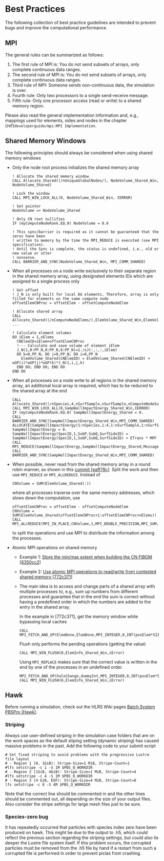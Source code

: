 # Best Practices

The following collection of best practice guidelines are intended to prevent bugs and improve the computational performance.

## MPI

The general rules can be summarized as follows:

1. The first rule of MPI is: You do not send subsets of arrays, only complete continuous data ranges.
2. The second rule of MPI is: You do not send subsets of arrays, only complete continuous data ranges.
3. Third rule of MPI: Someone sends non-continuous data, the simulation is over.
4. Fourth rule: Only two processors to a single send-receive message.
5. Fifth rule: Only one processor access (read or write) to a shared memory region.

Please also read the general implementation information and, e.g., mappings used for elements, sides and nodes in the chapter
{ref}`developerguide/mpi:MPI Implementation`.

## Shared Memory Windows

The following principles should always be considered when using shared memory windows

- Only the node root process initializes the shared memory array

      ! Allocate the shared memory window
      CALL Allocate_Shared((/nUniqueGlobalNodes/), NodeVolume_Shared_Win, NodeVolume_Shared)

      ! Lock the window
      CALL MPI_WIN_LOCK_ALL(0, NodeVolume_Shared_Win, IERROR)

      ! Set pointer
      NodeVolume => NodeVolume_Shared

      ! Only CN root nullifies
      IF (myComputeNodeRank.EQ.0) NodeVolume = 0.0

      ! This sync/barrier is required as it cannot be guaranteed that the zeros have been
      ! written to memory by the time the MPI_REDUCE is executed (see MPI specification).
      ! Until the Sync is complete, the status is undefined, i.e., old or new value or utter
      ! nonsense.
      CALL BARRIER_AND_SYNC(NodeVolume_Shared_Win, MPI_COMM_SHARED)

- When all processes on a node write exclusively to their separate region in the shared memory array, using designated elements IDs which are
  assigned to a single process only

      ! Get offset
      ! J_N is only built for local DG elements. Therefore, array is only filled for elements on the same compute node
      offsetElemCNProc = offsetElem - offsetComputeNodeElem

      ! Allocate shared array
      CALL Allocate_Shared((/nComputeNodeElems/),ElemVolume_Shared_Win,ElemVolume_Shared)
      ...

      ! Calculate element volumes
      DO iElem = 1,nElems
        CNElemID=iElem+offsetElemCNProc
        !--- Calculate and save volume of element iElem
        J_N(1,0:PP_N,0:PP_N,0:PP_N)=1./sJ(:,:,:,iElem)
        DO k=0,PP_N; DO j=0,PP_N; DO i=0,PP_N
          ElemVolume_Shared(CNElemID) = ElemVolume_Shared(CNElemID) + wGP(i)*wGP(j)*wGP(k)*J_N(1,i,j,k)
        END DO; END DO; END DO
      END DO

- When all processes on a node write to all regions in the shared memory array, an additional local array is required, which has to be reduced to the shared array at the end

      CALL Allocate_Shared((/nSpecies,4,nSurfSample,nSurfSample,nComputeNodeSurfTotalSides/),SampWallImpactEnergy_Shared_Win,SampWallImpactEnergy_Shared)
      CALL MPI_WIN_LOCK_ALL(0,SampWallImpactEnergy_Shared_Win,IERROR)
      IF (myComputeNodeRank.EQ.0) SampWallImpactEnergy_Shared = 0.
      CALL BARRIER_AND_SYNC(SampWallImpactEnergy_Shared_Win,MPI_COMM_SHARED)
      ALLOCATE(SampWallImpactEnergy(1:nSpecies,1:4,1:nSurfSample,1:nSurfSample,1:nComputeNodeSurfTotalSides))
      SampWallImpactEnergy = 0.
      SampWallImpactEnergy(SpecID,1,SubP,SubQ,SurfSideID) = SampWallImpactEnergy(SpecID,1,SubP,SubQ,SurfSideID) + ETrans * MPF
      CALL MPI_REDUCE(SampWallImpactEnergy,SampWallImpactEnergy_Shared,MessageSize,MPI_DOUBLE_PRECISION,MPI_SUM,0,MPI_COMM_SHARED,IERROR)
      CALL BARRIER_AND_SYNC(SampWallImpactEnergy_Shared_Win,MPI_COMM_SHARED)

- When possible, never read from the shared memory array in a round robin manner, as shown in this [commit [eaff78c]](https://github.com/piclas-framework/piclas/commit/eaff78c158884e0bab05c555bf72b4ff6198e42f).
  Split the work and then use `MPI_REDUCE` or `MPI_ALLREDUCE`.
  Instead of

      CNVolume = SUM(ElemVolume_Shared(:))

  where all processes traverse over the same memory addresses, which slows down the computation, use

      offsetElemCNProc = offsetElem - offsetComputeNodeElem
      CNVolume = SUM(ElemVolume_Shared(offsetElemCNProc+1:offsetElemCNProc+nElems))
      CALL MPI_ALLREDUCE(MPI_IN_PLACE,CNVolume,1,MPI_DOUBLE_PRECISION,MPI_SUM,MPI_COMM_SHARED,iError)

  to split the operations and use MPI to distribute the information among the processes.

- Atomic MPI operations on shared memory
  - Example 1: [Store the min/max extent when building the CN FIBGM [6350cc2]](https://github.com/piclas-framework/piclas/commit/6350cc2575d15c7ceb804bc8d839ca5ef2b33dbb?diff=split#diff-aa2cf11ef2c11ce88cdefcf02fe06b643771c968021311ea356c428bbb20d041L1214)
  - Example 2: [Use atomic MPI operations to read/write from contested shared memory [772c371]](https://github.com/piclas-framework/piclas/commit/772c3711bbb0c935659b2d08fccd18c80e6b72dc)
  - The main idea is to access and change parts of a shared array with multiple processes to, e.g., sum up numbers from different
    processes and guarantee that in the end the sum is correct without having a predefined order in which the numbers are added to the
    entry in the shared array.

    In the example in [772c371], get the memory window while bypassing local caches

        CALL MPI_FETCH_AND_OP(ElemDone,ElemDone,MPI_INTEGER,0,INT(posElem*SIZE_INT,MPI_ADDRESS_KIND),MPI_NO_OP,ElemInfo_Shared_Win,iError)

    Flush only performs the pending operations (getting the value)

        CALL MPI_WIN_FLUSH(0,ElemInfo_Shared_Win,iError)

    Using `MPI_REPLACE` makes sure that the correct value is written in the end by one of the processes in an undefined order.

        MPI_FETCH_AND_OP(haloChange,dummyInt,MPI_INTEGER,0,INT(posElem*SIZE_INT,MPI_ADDRESS_KIND),MPI_REPLACE,ElemInfo_Shared_Win,iError)
        CALL MPI_WIN_FLUSH(0,ElemInfo_Shared_Win,iError)

## Hawk

Before running a simulation, check out the HLRS Wiki pages [Batch System PBSPro (Hawk)](https://kb.hlrs.de/platforms/index.php/Batch_System_PBSPro_(Hawk)).

### Striping
Always use user-defined striping in the simulation case folders that are on the work spaces as the default stiping setting (dynamic
striping) has caused massive problems in the past. Add the following code to your submit script

    # Set fixed striping to avoid problems with the progressive Lustre file layout
    # - Region 1 [0, 1GiB): Stripe-Size=1 MiB, Stripe-Count=1
    #lfs setstripe -c 1 -S 1M $PBS_O_WORKDIR
    # - Region 2 [1GiB, 4GiB): Stripe-Size=1 MiB, Stripe-Count=4
    #lfs setstripe -c 4 -S 1M $PBS_O_WORKDIR
    # - Region 3 [4 GiB, EOF): Stripe-Size=4 MiB, Stripe-Count=8
    lfs setstripe -c 8 -S 4M $PBS_O_WORKDIR

Note that the correct line should be commented in and the other lines should be commented out, all depending on the size of your
output files.
Also consider the stripe settings for large mesh files just to be sure.

### Species-zero bug
It has repeatedly occurred that particles with species index zero have been produced on hawk.
This might be due to the output to .h5, which could reflect the previous section regarding the striping settings, but could also lie
deeper the Lustre file system itself.
If this problem occurs, the corrupted particles must be removed from the .h5 file by hand if a restart from such a corrupted file is
performed in order to prevent piclas from crashing.
